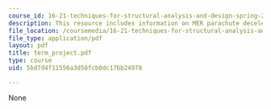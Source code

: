 ```yaml
---
course_id: 16-21-techniques-for-structural-analysis-and-design-spring-2005
description: This resource includes information on MER parachute decelerator system.
file_location: /coursemedia/16-21-techniques-for-structural-analysis-and-design-spring-2005/5bd7d4f11556a3d58fcb0dc17bb24978_term_project.pdf
file_type: application/pdf
layout: pdf
title: term_project.pdf
type: course
uid: 5bd7d4f11556a3d58fcb0dc17bb24978

---
```

None